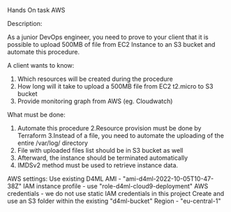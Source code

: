Hands On task AWS

Description:

As a junior DevOps engineer, you need to prove to your client that it is possible to upload 500MB of file from EC2 Instance to an S3 bucket and automate this procedure.

A client wants to know:
1. Which resources will be created during the procedure
2. How long will it take to upload a 500MB file from EC2 t2.micro to S3 bucket
3. Provide monitoring graph from AWS (eg. Cloudwatch)


What must be done:
1. Automate this procedure
2.Resource provision must be done by Terraform
3.Instead of a file, you need to automate the uploading of the entire /var/log/ directory
4. File with uploaded files list should be in S3 bucket as well
5. Afterward, the instance should be terminated automatically
6. IMDSv2 method must be used to retrieve instance data.


AWS settings:
Use existing D4ML AMI - "ami-d4ml-2022-10-05T10-47-38Z"
IAM instance profile - use "role-d4ml-cloud9-deployment" 
AWS credentials - we do not use static IAM credentials in this project
Create and use an S3 folder within the existing "d4ml-bucket"
Region - "eu-central-1"

